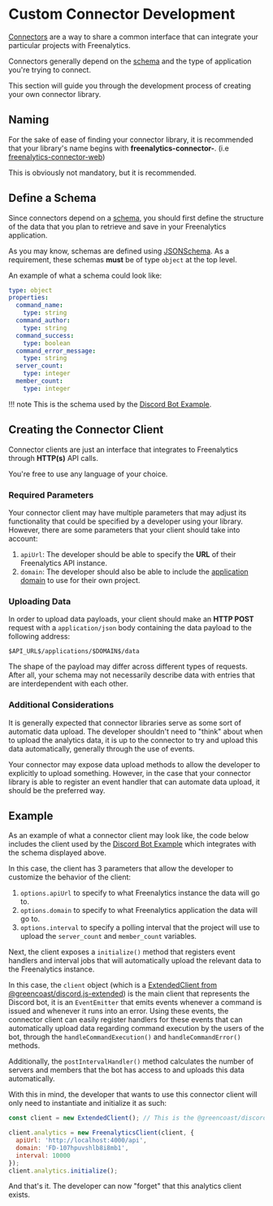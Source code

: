 # Custom Connector Development

[Connectors](../../reference/connector.md) are a way to share a common interface that can integrate your particular projects with Freenalytics.

Connectors generally depend on the [schema](../../reference/schema.md) and the type of application you're trying to connect.

This section will guide you through the development process of creating your own connector library.

## Naming

For the sake of ease of finding your connector library, it is recommended that your library's name begins with **freenalytics-connector-**. (i.e [freenalytics-connector-web](https://github.com/freenalytics/freenalytics-connector-web))

This is obviously not mandatory, but it is recommended.

## Define a Schema

Since connectors depend on a [schema](../../reference/schema.md), you should first define the structure of the data that you plan to retrieve and save in your Freenalytics application.

As you may know, schemas are defined using [JSONSchema](https://json-schema.org/). As a requirement, these schemas **must** be of type `object` at the top level.

An example of what a schema could look like:

```yaml
type: object
properties:
  command_name:
    type: string
  command_author:
    type: string
  command_success:
    type: boolean
  command_error_message:
    type: string
  server_count:
    type: integer
  member_count:
    type: integer
```

!!! note
    This is the schema used by the [Discord Bot Example](../../examples/discord-bot-example.md).

## Creating the Connector Client

Connector clients are just an interface that integrates to Freenalytics through **HTTP(s)** API calls.

You're free to use any language of your choice.

### Required Parameters

Your connector client may have multiple parameters that may adjust its functionality that could be specified
by a developer using your library. However, there are some parameters that your client should take into account:

1. `apiUrl`: The developer should be able to specify the **URL** of their Freenalytics API instance.
2. `domain`: The developer should also be able to include the [application domain](../../reference/application.md) to use for their own project.

### Uploading Data

In order to upload data payloads, your client should make an **HTTP POST** request with a `application/json` body containing the data payload to the following address:

```text
$API_URL$/applications/$DOMAIN$/data
```

The shape of the payload may differ across different types of requests. After all, your schema may not necessarily describe data with entries that are interdependent with each other.

### Additional Considerations

It is generally expected that connector libraries serve as some sort of automatic data upload. The developer shouldn't need to "think" about when to upload the analytics data,
it is up to the connector to try and upload this data automatically, generally through the use of events.

Your connector may expose data upload methods to allow the developer to explicitly to upload something. However, in the case that your connector library is able to
register an event handler that can automate data upload, it should be the preferred way.

## Example

As an example of what a connector client may look like, the code below includes the client used by the [Discord Bot Example](../../examples/discord-bot-example.md) which integrates
with the schema displayed above.

<script src="https://emgithub.com/embed.js?target=https%3A%2F%2Fgithub.com%2Ffreenalytics%2Fexample-discord-bot%2Fblob%2Fmaster%2Fsrc%2Fthird-party%2Ffreenalytics%2FFreenalyticsClient.js&style=github-gist&showBorder=on&showLineNumbers=on&showFileMeta=on&showCopy=on&fetchFromJsDelivr=on"></script>

In this case, the client has 3 parameters that allow the developer to customize the behavior of the client:

1. `options.apiUrl` to specify to what Freenalytics instance the data will go to.
2. `options.domain` to specify to what Freenalytics application the data will go to.
3. `options.interval` to specify a polling interval that the project will use to upload the `server_count` and `member_count` variables.

Next, the client exposes a `initialize()` method that registers event handlers and interval jobs that will automatically upload the relevant data to the Freenalytics instance.

In this case, the `client` object (which is a [ExtendedClient from @greencoast/discord.js-extended](https://docs.greencoaststudios.com/discord.js-extended/master/classes/Discord_js_Extended.ExtendedClient.html))
is the main client that represents the Discord bot, it is an `EventEmitter` that emits events whenever a command is issued and whenever it runs into an error.
Using these events, the connector client can easily register handlers for these events that can automatically upload data regarding command execution by the users of the bot, through the
`handleCommandExecution()` and `handleCommandError()` methods.

Additionally, the `postIntervalHandler()` method calculates the number of servers and members that the bot has access to and uploads this data automatically.

With this in mind, the developer that wants to use this connector client will only need to instantiate and initialize it as such:

```js
const client = new ExtendedClient(); // This is the @greencoast/discord.js-extended Client. It's functionality is irrelevant to the example.

client.analytics = new FreenalyticsClient(client, {
  apiUrl: 'http://localhost:4000/api',
  domain: 'FD-107hpuvshlb8i8mb1',
  interval: 10000
});
client.analytics.initialize();
```

And that's it. The developer can now "forget" that this analytics client exists.
